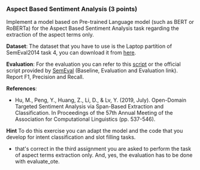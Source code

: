 ### Aspect Based Sentiment Analysis (3 points) 
Implement a model based on  Pre-trained Language model (such as BERT or RoBERTa) for the Aspect Based Sentiment Analysis task regarding the extraction of the aspect terms only. 
    
**Dataset**: The dataset that you have to use is the Laptop partition of SemEval2014 task 4, you can download it from [here](https://github.com/lixin4ever/E2E-TBSA/tree/master/data).

**Evaluation**:  For the evaluation you can refer to this [script](https://github.com/lixin4ever/E2E-TBSA/blob/master/evals.py) or the official script provided by [SemEval](https://alt.qcri.org/semeval2014/task4/index.php?id=data-and-tools) (Baseline, Evaluation and Evaluation link). Report F1, Precision and Recall.

**References**:

- Hu, M., Peng, Y., Huang, Z., Li, D., & Lv, Y. (2019, July). Open-Domain Targeted Sentiment Analysis via Span-Based Extraction and Classification. In Proceedings of the 57th Annual Meeting of the Association for Computational Linguistics (pp. 537-546).

**Hint** 
To do this exercise you can adapt the model and the code that you develop for intent classification and slot filling tasks.

- that's correct in the third assignment you are asked to perform the task of aspect terms extraction only. And, yes, the evaluation has to be done with evaluate_ote.
